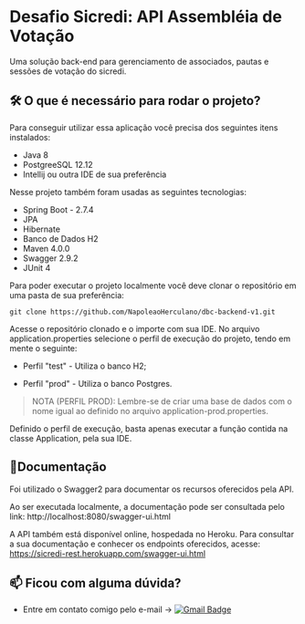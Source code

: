 # Desafio Sicredi: API Assembléia de Votação

Uma solução back-end para gerenciamento de associados, pautas e sessões de votação do sicredi.

## 🛠 O que é necessário para rodar o projeto?

Para conseguir utilizar essa aplicação você precisa dos seguintes itens instalados:

* Java 8
* PostgreeSQL 12.12
* Intellij ou outra IDE de sua preferência

Nesse projeto também foram usadas as seguintes tecnologias:

* Spring Boot - 2.7.4
* JPA
* Hibernate
* Banco de Dados H2 
* Maven 4.0.0
* Swagger 2.9.2
* JUnit 4

Para poder executar o projeto localmente você deve clonar o repositório em uma pasta de sua preferência:

    git clone https://github.com/NapoleaoHerculano/dbc-backend-v1.git
    
Acesse o repositório clonado e o importe com sua IDE. No arquivo application.properties selecione o perfil de execução do projeto, tendo em mente o seguinte:
  
  * Perfil "test" - Utiliza o banco H2;
  
  * Perfil "prod" - Utiliza o banco Postgres.
  
  > NOTA (PERFIL PROD): Lembre-se de criar uma base de dados com o nome igual ao definido no arquivo application-prod.properties.
  
Definido o perfil de execução, basta apenas executar a função contida na classe Application, pela sua IDE.    
    

## :closed_book:Documentação

Foi utilizado o Swagger2 para documentar os recursos oferecidos pela API.

Ao ser executada localmente, a documentação pode ser consultada pelo link: http://localhost:8080/swagger-ui.html
    
A API também está disponível online, hospedada no Heroku. Para consultar a sua documentação e conhecer os endpoints oferecidos, acesse: https://sicredi-rest.herokuapp.com/swagger-ui.html

## :mailbox: Ficou com alguma dúvida?

* Entre em contato comigo pelo e-mail -> [![Gmail Badge](https://img.shields.io/badge/-francivaldo.napoleao@gmail.com-c14438?style=flat-square&logo=Gmail&logoColor=white&link=mailto:francivaldo.napoleao@gmail.com)](francivaldo.napoleao@gmail.com) 

